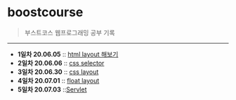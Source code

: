 # boostcourse
>부스트코스 웹프로그래밍 공부 기록
----

+ **1일차 20.06.05** :: [html layout 해보기](https://github.com/Jisu-Shin/BoostCourse/tree/master/1%EC%9D%BC%EC%B0%A8)
+ **2일차 20.06.06** :: [css selector](https://github.com/Jisu-Shin/BoostCourse/tree/master/2%EC%9D%BC%EC%B0%A8)
+ **3일차 20.06.30** :: [css layout](https://github.com/Jisu-Shin/BoostCourse/tree/master/3%EC%9D%BC%EC%B0%A8)
+ **4일차 20.07.01** :: [float layout](https://github.com/Jisu-Shin/BoostCourse/tree/master/4%EC%9D%BC%EC%B0%A8)
+ **5일차 20.07.03** ::[Servlet](https://github.com/Jisu-Shin/BoostCourse/tree/master/5%EC%9D%BC%EC%B0%A8)
